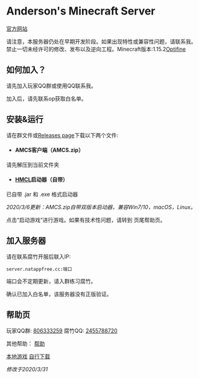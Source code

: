 # Anderson's Minecraft Server

[官方网站](http://andersonyang.icoc.me/)

请注意，本服务器仍处在早期开发阶段。如果出现特性或兼容性问题，请联系我。禁止一切未经许可的修改、发布以及逆向工程。Minecraft版本:1.15.2[Optifine](https://www.optifine.net/)

## 如何加入？

请先加入玩家QQ群或使用QQ联系我。

加入后，请先联系op获取白名单。

## 安装&运行

请在群文件或[Releases page](https://github.com/Github-Anderson/AMCS/releases)下载以下两个文件:

- #### AMCS客户端（AMCS.zip）

请先解压到当前文件夹

- #### [HMCL](https://hamidmukhtar.com/)启动器（自带）

已自带 .jar 和 .exe 格式启动器

*2020/3/6更新：AMCS.zip自带双版本启动器，兼容Win7/10，macOS，Linux。*

点击“启动游戏”进行游戏。如果有技术性问题，请转到 页尾帮助页。 
## 加入服务器

请在联系腐竹开服后联入IP:

```
server.natappfree.cc:端口
```

端口会不定期更新，请入群练习腐竹。

确认已加入白名单，该服务器没有正版验证。

## 帮助页

玩家QQ群: <u>806333259</u> 腐竹QQ: <u>2455788720</u> 

其他帮助： [帮助](https://github.com/Github-Anderson/AMCS/blob/master/%E5%B8%AE%E5%8A%A9.md)

[本地游戏](https://github.com/Github-Anderson/AMCS/blob/master/%E5%90%AF%E5%8A%A8%E6%9C%AC%E5%9C%B0%E6%B8%B8%E6%88%8F.md)  [自行下载]()

*修改于2020/3/31*